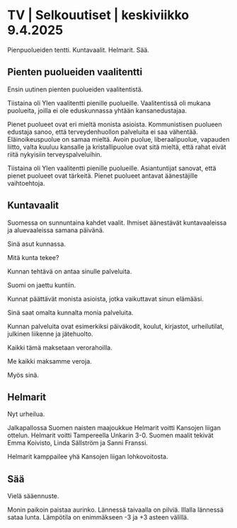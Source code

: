 # TV \| Selkouutiset \| keskiviikko 9.4.2025

Pienpuolueiden tentti. Kuntavaalit. Helmarit. Sää.

## Pienten puolueiden vaalitentti

Ensin uutinen pienten puolueiden vaalitentistä.

Tiistaina oli Ylen vaalitentti pienille puolueille. Vaalitentissä oli mukana puolueita, joilla ei ole eduskunnassa yhtään kansanedustajaa.

Pienet puolueet ovat eri mieltä monista asioista. Kommunistisen puolueen edustaja sanoo, että terveydenhuollon palveluita ei saa vähentää. Eläinoikeuspuolue on samaa mieltä. Avoin puolue, liberaalipuolue, vapauden liitto, valta kuuluu kansalle ja kristallipuolue ovat sitä mieltä, että rahat eivät riitä nykyisiin terveyspalveluihin.

Tiistaina oli Ylen vaalitentti pienille puolueille. Asiantuntijat sanovat, että pienet puolueet ovat tärkeitä. Pienet puolueet antavat äänestäjille vaihtoehtoja.

## Kuntavaalit

Suomessa on sunnuntaina kahdet vaalit. Ihmiset äänestävät kuntavaaleissa ja aluevaaleissa samana päivänä.

Sinä asut kunnassa.

Mitä kunta tekee?

Kunnan tehtävä on antaa sinulle palveluita.

Suomi on jaettu kuntiin.

Kunnat päättävät monista asioista, jotka vaikuttavat sinun elämääsi.

Sinä saat omalta kunnalta monia palveluita.

Kunnan palveluita ovat esimerkiksi päiväkodit, koulut, kirjastot, urheilutilat, julkinen liikenne ja jätehuolto.

Kaikki tämä maksetaan verorahoilla.

Me kaikki maksamme veroja.

Myös sinä.

## Helmarit

Nyt urheilua.

Jalkapallossa Suomen naisten maajoukkue Helmarit voitti Kansojen liigan ottelun. Helmarit voitti Tampereella Unkarin 3-0. Suomen maalit tekivät Emma Koivisto, Linda Sällström ja Sanni Franssi.

Helmarit kamppailee yhä Kansojen liigan lohkovoitosta.

## Sää

Vielä sääennuste.

Monin paikoin paistaa aurinko. Lännessä taivaalla on pilviä. Illalla lännessä sataa lunta. Lämpötila on enimmäkseen -3 ja +3 asteen välillä.

